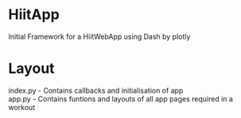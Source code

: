 # HiitApp
Initial Framework for a HiitWebApp using Dash by plotly
<br />
# Layout
index.py - Contains callbacks and initialisation of app <br />
app.py - Contains funtions and layouts of all app pages required in a workout <br />
